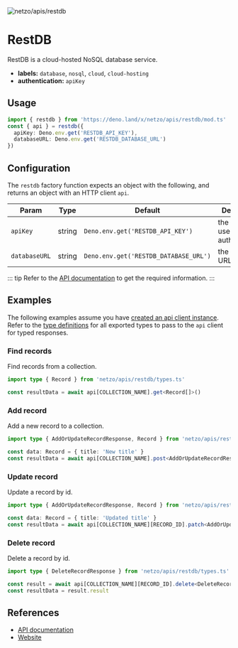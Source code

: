<img src="https://raw.githubusercontent.com/netzo/netzo/main/assets/apis/restdb.svg" alt="netzo/apis/restdb" class="mb-5 w-75px">

# RestDB

RestDB is a cloud-hosted NoSQL database service.

- **labels:** `database`, `nosql`, `cloud`, `cloud-hosting`
- **authentication:** `apiKey`

## Usage

```ts
import { restdb } from 'https://deno.land/x/netzo/apis/restdb/mod.ts'
const { api } = restdb({
  apiKey: Deno.env.get('RESTDB_API_KEY'),
  databaseURL: Deno.env.get('RESTDB_DATABASE_URL')
})
```

## Configuration

The `restdb` factory function expects an object with the following, and returns an object with an HTTP client `api`.

| Param         | Type   | Default                               | Description                           |
|---------------|--------|---------------------------------------|---------------------------------------|
| `apiKey`      | string | `Deno.env.get('RESTDB_API_KEY')`      | the api key to use for authentication |
| `databaseURL` | string | `Deno.env.get('RESTDB_DATABASE_URL')` | the database URL                      |

::: tip Refer to the [API documentation](https://restdb.io/docs) to get the required information.
:::

## Examples

The following examples assume you have [created an api client instance](#usage). Refer to the [type definitions](https://deno.land/x/netzo/apis/restdb/types.ts) for all exported types to pass to the `api` client for typed responses.


### Find records

Find records from a collection.

```ts
import type { Record } from 'netzo/apis/restdb/types.ts'

const resultData = await api[COLLECTION_NAME].get<Record[]>()
```

### Add record

Add a new record to a collection.

```ts
import type { AddOrUpdateRecordResponse, Record } from 'netzo/apis/restdb/types.ts'

const data: Record = { title: 'New title' }
const resultData = await api[COLLECTION_NAME].post<AddOrUpdateRecordResponse>(data)
```

### Update record

Update a record by id.

```ts
import type { AddOrUpdateRecordResponse, Record } from 'netzo/apis/restdb/types.ts'

const data: Record = { title: 'Updated title' }
const resultData = await api[COLLECTION_NAME][RECORD_ID].patch<AddOrUpdateRecordResponse>(data)
```

### Delete record

Delete a record by id.

```ts
import type { DeleteRecordResponse } from 'netzo/apis/restdb/types.ts'

const result = await api[COLLECTION_NAME][RECORD_ID].delete<DeleteRecordResponse>()
const resultData = result.result
```

## References

- [API documentation](https://restdb.io/docs)
- [Website](https://restdb.io/)
